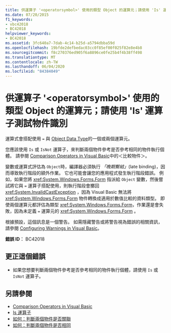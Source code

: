 ```yaml
---
title: 供運算子 '<operatorsymbol>' 使用的類型 Object 的運算元；請使用 'Is' 運算子測試物件識別
ms.date: 07/20/2015
f1_keywords:
- vbc42018
- BC42018
helpviewer_keywords:
- BC42018
ms.assetid: 3fc640a7-7dab-4c14-b25d-a5794dbba59d
ms.openlocfilehash: 19bfde2defbedac03cc0f85ef00f025f82e8e4b8
ms.sourcegitcommit: f8c270376ed905f6a8896ce0fe25b4f4b38ff498
ms.translationtype: MT
ms.contentlocale: zh-TW
ms.lasthandoff: 06/04/2020
ms.locfileid: "84384049"
---
```

# <a name="operands-of-type-object-used-for-operator-operatorsymbol-use-the-is-operator-to-test-object-identity"></a>供運算子 '\<operatorsymbol>' 使用的類型 Object 的運算元；請使用 'Is' 運算子測試物件識別
運算式會搭配使用 `=` 與 [Object Data Type](../language-reference/data-types/object-data-type.md)的一個或兩個運算元。  
  
 您應該使用 `Is` 或 `IsNot` 運算子，來判斷兩個物件參考是否參考相同的物件執行個體。 請參閱 [Comparison Operators in Visual Basic](../programming-guide/language-features/operators-and-expressions/comparison-operators.md)中的＜比較物件＞。  
  
 變數或運算式評估為 `Object`時，編譯器必須執行 *「晚期繫結」*(late binding)，因而導致執行階段的額外作業。 它也可能會讓您的應用程式發生執行階段錯誤。 例如，如果您將 <xref:System.Windows.Forms.Form> 指派給 `Object` 變數，然後嘗試將它與 `=` 運算子搭配使用，則執行階段會擲回 <xref:System.InvalidCastException> ，因為 Visual Basic 無法將 <xref:System.Windows.Forms.Form> 物件轉換成適用於數值比較的資料類型。 即使兩個運算元都評估為類型 <xref:System.Windows.Forms.Form>，作業還是會失敗，因為未定義 `=` 運算元的 <xref:System.Windows.Forms.Form> 。  
  
 根據預設，這個訊息是一個警告。 如需隱藏警告或將警告視為錯誤的相關資訊，請參閱 [Configuring Warnings in Visual Basic](/visualstudio/ide/configuring-warnings-in-visual-basic)。  
  
 **錯誤 ID︰** BC42018  
  
## <a name="to-correct-this-error"></a>更正這個錯誤  
  
- 如果您想要判斷兩個物件參考是否參考相同的物件執行個體，請使用 `Is` 或 `IsNot` 運算子。  
  
## <a name="see-also"></a>另請參閱

- [Comparison Operators in Visual Basic](../programming-guide/language-features/operators-and-expressions/comparison-operators.md)
- [Is 運算子](../language-reference/operators/is-operator.md)
- [如何：判斷兩個物件是否關聯](../programming-guide/language-features/variables/how-to-determine-whether-two-objects-are-related.md)
- [如何：判斷兩個物件是否相同](../programming-guide/language-features/variables/how-to-determine-whether-two-objects-are-identical.md)
